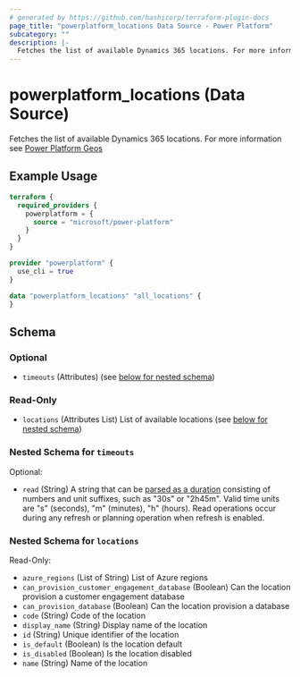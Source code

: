 ```yaml
---
# generated by https://github.com/hashicorp/terraform-plugin-docs
page_title: "powerplatform_locations Data Source - Power Platform"
subcategory: ""
description: |-
  Fetches the list of available Dynamics 365 locations. For more information see Power Platform Geos https://learn.microsoft.com/power-platform/admin/regions-overview
---
```


# powerplatform_locations (Data Source)

Fetches the list of available Dynamics 365 locations. For more information see [Power Platform Geos](https://learn.microsoft.com/power-platform/admin/regions-overview)

## Example Usage

```terraform
terraform {
  required_providers {
    powerplatform = {
      source = "microsoft/power-platform"
    }
  }
}

provider "powerplatform" {
  use_cli = true
}

data "powerplatform_locations" "all_locations" {
}
```

<!-- schema generated by tfplugindocs -->
## Schema

### Optional

- `timeouts` (Attributes) (see [below for nested schema](#nestedatt--timeouts))

### Read-Only

- `locations` (Attributes List) List of available locations (see [below for nested schema](#nestedatt--locations))

<a id="nestedatt--timeouts"></a>
### Nested Schema for `timeouts`

Optional:

- `read` (String) A string that can be [parsed as a duration](https://pkg.go.dev/time#ParseDuration) consisting of numbers and unit suffixes, such as "30s" or "2h45m". Valid time units are "s" (seconds), "m" (minutes), "h" (hours). Read operations occur during any refresh or planning operation when refresh is enabled.


<a id="nestedatt--locations"></a>
### Nested Schema for `locations`

Read-Only:

- `azure_regions` (List of String) List of Azure regions
- `can_provision_customer_engagement_database` (Boolean) Can the location provision a customer engagement database
- `can_provision_database` (Boolean) Can the location provision a database
- `code` (String) Code of the location
- `display_name` (String) Display name of the location
- `id` (String) Unique identifier of the location
- `is_default` (Boolean) Is the location default
- `is_disabled` (Boolean) Is the location disabled
- `name` (String) Name of the location
